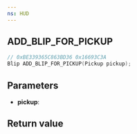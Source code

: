 ```yaml
---
ns: HUD
---
```

## ADD_BLIP_FOR_PICKUP

```c
// 0xBE339365C863BD36 0x16693C3A
Blip ADD_BLIP_FOR_PICKUP(Pickup pickup);
```


## Parameters
* **pickup**: 

## Return value
